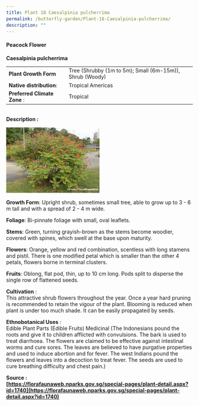 ```yaml
---
title: Plant 18 Caesalpinia pulcherrima
permalink: /butterfly-garden/Plant-18-Caesalpinia-pulcherrima/
description: ""
---
```


#### **Peacock Flower**


**Caesalpinia pulcherrima**  
  

|                           |                                                              |
|---------------------------|--------------------------------------------------------------|
|      **Plant Growth Form**    |     Tree (Shrubby (1m to 5m); Small (6m-15m)), Shrub (Woody) |
|    **Native distribution**:  |     Tropical Americas                                        |
| **Preferred Climate Zone** :  |     Tropical                                                 |
  
  
   
**Description :**  
  
<img style="width:50%;height:50%" src="/images/Butterfly%20Garden/B17.png">

**Growth Form**: Upright shrub, sometimes small tree, able to grow up to 3 - 6 m tall and with a spread of 2 - 4 m wide.

**Foliage**: Bi-pinnate foliage with small, oval leaflets.

**Stems**: Green, turning grayish-brown as the stems become woodier, covered with spines, which swell at the base upon maturity.

**Flowers**: Orange, yellow and red combination, scentless with long stamens and pistil. There is one modified petal which is smaller than the other 4 petals, flowers borne in terminal clusters.

**Fruits**: Oblong, flat pod, thin, up to 10 cm long. Pods split to disperse the single row of flattened seeds.

  

**Cultivation** :  
This attractive shrub flowers throughout the year. Once a year hard pruning is recommended to retain the vigour of the plant. Blooming is reduced when plant is under too much shade. It can be easily propagated by seeds.

**Ethnobotanical Uses** :  
Edible Plant Parts (Edible Fruits) Medicinal (The Indonesians pound the roots and give it to children afflicted with convulsions. The bark is used to treat diarrhoea. The flowers are claimed to be effective against intestinal worms and cure sores. The leaves are believed to have purgative properties and used to induce abortion and for fever. The west Indians pound the flowers and leaves into a decoction to treat fever. The seeds are used to cure breathing difficulty and chest pain.)

  

**Source :  
[https://florafaunaweb.nparks.gov.sg/special-pages/plant-detail.aspx?id=1740](https://florafaunaweb.nparks.gov.sg/special-pages/plant-detail.aspx?id=1740)**